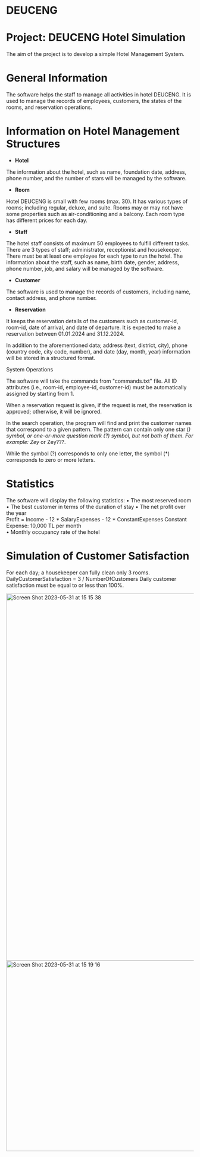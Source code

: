 # DEUCENG

# Project:  DEUCENG Hotel Simulation

The aim of the project is to develop a simple Hotel Management System. 

# General Information
 
The software helps the staff to manage all activities in hotel DEUCENG. It is used to manage the records of employees, customers, the states of the rooms, and reservation operations.

# Information on Hotel Management Structures

 
* **Hotel**
 
The information about the hotel, such as name, foundation date, address, phone number, and the number of stars will be managed by the software. 

* **Room**
 
Hotel DEUCENG is small with few rooms (max. 30). It has various types of rooms; including regular, deluxe, and suite. Rooms may or may not have some properties such as air-conditioning and a balcony. Each room type has different prices for each day. 

* **Staff**

The hotel staff consists of maximum 50 employees to fulfill different tasks. There are 3 types of staff; administrator, receptionist and housekeeper. There must be at least one employee for each type to run the hotel. The information about the staff, such as name, birth date, gender, address, phone number, job, and salary will be managed by the software.

* **Customer**
 
The software is used to manage the records of customers, including name, contact address, and phone number.

* **Reservation**
 
It keeps the reservation details of the customers such as customer-id, room-id, date of arrival, and date of departure. It is expected to make a reservation between 01.01.2024 and 31.12.2024. 

In addition to the aforementioned data; address (text, district, city), phone (country code, city code, number), and date (day, month, year) information will be stored in a structured format.    

System Operations
 
The software will take the commands from "commands.txt" file. All ID attributes (i.e., room-id, employee-id, customer-id) must be automatically assigned by starting from 1.

When a reservation request is given, if the request is met, the reservation is approved; otherwise, it will be ignored. 

In the search operation, the program will find and print the customer names that correspond to a given pattern. The pattern can contain only one star (*) symbol, or one-or-more question mark (?) symbol, but not both of them. For example: Zey* or Zey???. 

While the symbol (?)  corresponds to only one letter, the symbol (*) corresponds to zero or more letters. 


# Statistics
 
The software will display the following statistics:
•	The most reserved room 
•	The best customer in terms of the duration of stay
•	The net profit over the year   
Profit = Income  -  12 * SalaryExpenses  -  12 * ConstantExpenses
Constant Expense: 10,000 TL per month  
•	Monthly occupancy rate of the hotel


# Simulation of Customer Satisfaction
 
For each day; a housekeeper can fully clean only 3 rooms. 
DailyCustomerSatisfaction = 3 / NumberOfCustomers 
Daily customer satisfaction must be equal to or less than 100%.

<img width="987" alt="Screen Shot 2023-05-31 at 15 15 38" src="https://github.com/inomisay/DEUCENG/assets/98346164/6a9b7a45-9898-4eab-ad4b-405f81d8388d">

<img width="512" alt="Screen Shot 2023-05-31 at 15 19 16" src="https://github.com/inomisay/DEUCENG/assets/98346164/dce21f1c-9c61-4250-97f3-9d86b97b57d7">




